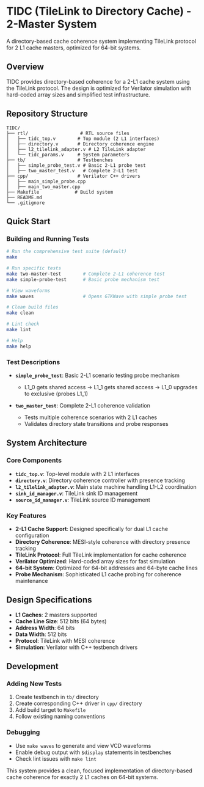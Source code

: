 # TIDC (TileLink to Directory Cache) - 2-Master System

A directory-based cache coherence system implementing TileLink protocol for 2 L1 cache masters, optimized for 64-bit systems.

## Overview

TIDC provides directory-based coherence for a 2-L1 cache system using the TileLink protocol. The design is optimized for Verilator simulation with hard-coded array sizes and simplified test infrastructure.

## Repository Structure

```
TIDC/
├── rtl/                   # RTL source files
│   ├── tidc_top.v        # Top module (2 L1 interfaces)
│   ├── directory.v       # Directory coherence engine
│   ├── l2_tilelink_adapter.v # L2 TileLink adapter
│   └── tidc_params.v     # System parameters
├── tb/                   # Testbenches
│   ├── simple_probe_test.v # Basic 2-L1 probe test
│   ├── two_master_test.v   # Complete 2-L1 test
├── cpp/                  # Verilator C++ drivers
│   ├── main_simple_probe.cpp
│   ├── main_two_master.cpp
├── Makefile             # Build system
├── README.md
└── .gitignore
```

## Quick Start

### Building and Running Tests

```bash
# Run the comprehensive test suite (default)
make

# Run specific tests
make two-master-test        # Complete 2-L1 coherence test
make simple-probe-test      # Basic probe mechanism test

# View waveforms
make waves                  # Opens GTKWave with simple probe test

# Clean build files
make clean

# Lint check
make lint

# Help
make help
```

### Test Descriptions

- **`simple_probe_test`**: Basic 2-L1 scenario testing probe mechanism
  - L1_0 gets shared access → L1_1 gets shared access → L1_0 upgrades to exclusive (probes L1_1)
  
- **`two_master_test`**: Complete 2-L1 coherence validation
  - Tests multiple coherence scenarios with 2 L1 caches
  - Validates directory state transitions and probe responses

## System Architecture

### Core Components

- **`tidc_top.v`**: Top-level module with 2 L1 interfaces
- **`directory.v`**: Directory coherence controller with presence tracking
- **`l2_tilelink_adapter.v`**: Main state machine handling L1-L2 coordination
- **`sink_id_manager.v`**: TileLink sink ID management
- **`source_id_manager.v`**: TileLink source ID management

### Key Features

- **2-L1 Cache Support**: Designed specifically for dual L1 cache configuration
- **Directory Coherence**: MESI-style coherence with directory presence tracking
- **TileLink Protocol**: Full TileLink implementation for cache coherence
- **Verilator Optimized**: Hard-coded array sizes for fast simulation
- **64-bit System**: Optimized for 64-bit addresses and 64-byte cache lines
- **Probe Mechanism**: Sophisticated L1 cache probing for coherence maintenance

## Design Specifications

- **L1 Caches**: 2 masters supported
- **Cache Line Size**: 512 bits (64 bytes)
- **Address Width**: 64 bits
- **Data Width**: 512 bits
- **Protocol**: TileLink with MESI coherence
- **Simulation**: Verilator with C++ testbench drivers

## Development

### Adding New Tests

1. Create testbench in `tb/` directory
2. Create corresponding C++ driver in `cpp/` directory  
3. Add build target to `Makefile`
4. Follow existing naming conventions

### Debugging

- Use `make waves` to generate and view VCD waveforms
- Enable debug output with `$display` statements in testbenches
- Check lint issues with `make lint`


This system provides a clean, focused implementation of directory-based cache coherence for exactly 2 L1 caches on 64-bit systems. 